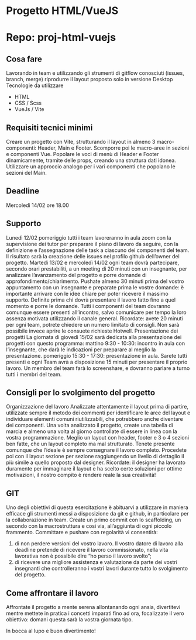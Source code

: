 # Progetto HTML/VueJS
# Repo: proj-html-vuejs

## Cosa fare
Lavorando in team e utilizzando gli strumenti di gitflow conosciuti (issues, branch, merge)
riprodurre il layout proposto solo in versione Desktop
Tecnologie da utilizzare
- HTML
- CSS / Scss
- VueJs / Vite

## Requisiti tecnici minimi
Creare un progetto con Vite, strutturando il layout in almeno 3 macro-componenti:
Header, Main e Footer.
Scomporre poi le macro-aree in sezioni e componenti Vue.
Popolare le voci di menù di Header e Footer dinamicamente, tramite delle props, creando
una struttura dati idonea.
Utilizzare un approccio analogo per i vari componenti che popolano le sezioni del Main.
## Deadline
Mercoledì 14/02 ore 18.00
## Supporto
Lunedì 12/02 pomeriggio tutti i team lavoreranno in aula zoom con la supervisione dei tutor
per preparare il piano di lavoro da seguire, con la definizione e l’assegnazione delle task a
ciascuno dei componenti del team. Il risultato sarà la creazione delle issues nel profilo github
dell’owner del progetto.
Martedì 13/02 e mercoledì 14/02 ogni team dovrà partecipare, secondo orari prestabiliti, a
un meeting di 20 minuti con un insegnante, per analizzare l’avanzamento del progetto e
porre domande di approfondimento/chiarimento.
Pushate almeno 30 minuti prima del vostro appuntamento con un insegnante e preparate
prima le vostre domande: è importante arrivare con le idee chiare per poter ricevere il
massimo supporto. Definite prima chi dovrà presentare il lavoro fatto fino a quel momento e
porre le domande. Tutti i componenti del team dovranno comunque essere presenti
all’incontro, salvo comunicare per tempo la loro assenza motivata utilizzando il canale general.
Ricordate: avete 20 minuti per ogni team, potrete chiedere un numero limitato di consigli.
Non sarà possibile invece aprire le consuete richieste Hotwell.
Presentazione dei progetti
La giornata di giovedì 15/02 sarà dedicata alla presentazione dei progetti con questo
programma:
mattino 9:30 - 10:30: incontro in aula con l’insegnante, che darà le indicazioni per preparare
al meglio la presentazione.
pomeriggio 15:30 - 17:30: presentazione in aula. Sarete tutti presenti e ogni Team avrà a
disposizione 15 minuti per presentare il proprio lavoro. Un membro del team farà lo
screenshare, e dovranno parlare a turno tutti i membri del team.

## Consigli per lo svolgimento del progetto
Organizzazione del lavoro
Analizzate attentamente il layout prima di partire, utilizzate sempre il metodo dei commenti
per identificare le aree del layout e individuare elementi comuni riutilizzabili, che potrebbero
anche diventare dei componenti.
Una volta analizzato il progetto, create una tabella di marcia e almeno una volta al giorno
controllate di essere in linea con la vostra programmazione.
Meglio un layout con header, footer e 3 o 4 sezioni ben fatte, che un layout completo ma mal
strutturato. Tenete presente comunque che l’ideale è sempre consegnare il lavoro completo.
Procedete poi con il layout sezione per sezione raggiungendo un livello di dettaglio il più
simile a quello proposto dal designer.
Ricordate: il designer ha lavorato duramente per immaginare il layout e ha scelto certe
soluzioni per ottime motivazioni, il nostro compito è rendere reale la sua creatività!

## GIT
Uno degli obiettivi di questa esercitazione è abituarvi a utilizzare in maniera efficace gli
strumenti messi a disposizione da git e github, in particolare per la collaborazione in team.
Create un primo commit con lo scaffolding, un secondo con la macrostruttura e così via,
all’aggiunta di ogni piccolo frammento.
Committare e pushare con regolarità vi consentirà:
1. di non perdere versioni del vostro lavoro. Il vostro datore di lavoro alla deadline
pretende di ricevere il lavoro commissionato, nella vita lavorativa non è possibile dire
“ho perso il lavoro svolto”;
2. di ricevere una migliore assistenza e valutazione da parte dei vostri insegnanti che
controlleranno i vostri lavori durante tutto lo svolgimento del progetto.

## Come affrontare il lavoro
Affrontate il progetto a mente serena allontanando ogni ansia, divertitevi mentre mettete in
pratica i concetti imparati fino ad ora, focalizzate il vero obiettivo: domani questa sarà la
vostra giornata tipo.

In bocca al lupo e buon divertimento!